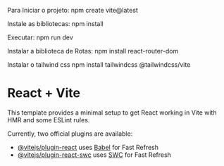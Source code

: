 Para Iniciar o projeto:
npm create vite@latest

Instale as bibliotecas:
npm install

Executar:
npm run dev

Instalar a biblioteca de Rotas:
npm install react-router-dom

Instalar o tailwind css
npm install tailwindcss @tailwindcss/vite

# React + Vite

This template provides a minimal setup to get React working in Vite with HMR and some ESLint rules.

Currently, two official plugins are available:

- [@vitejs/plugin-react](https://github.com/vitejs/vite-plugin-react/blob/main/packages/plugin-react/README.md) uses [Babel](https://babeljs.io/) for Fast Refresh
- [@vitejs/plugin-react-swc](https://github.com/vitejs/vite-plugin-react-swc) uses [SWC](https://swc.rs/) for Fast Refresh
